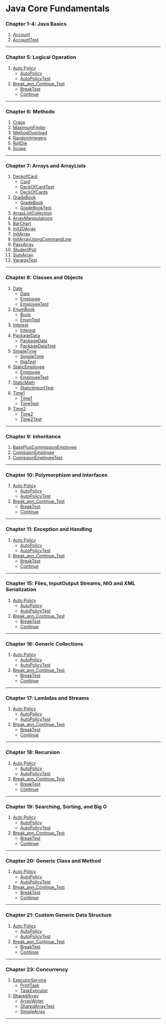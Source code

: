 # Java Core Fundamentals
### Chapter 1-4: Java Basics
1. [Account](https://github.com/henry226/Java-Core-Fundamentals/blob/master/Chapter1-4%20(Java%20Basics)/Account/Account.java)
2. [AccountTest](https://github.com/henry226/Java-Core-Fundamentals/blob/master/Chapter1-4%20(Java%20Basics)/Account/AccountTest.java)

---

### Chapter 5: Logical Operation
1. [Auto Policy](https://github.com/henry226/Java-Core-Fundamentals/tree/master/Chapter5%20(Logical%20Operators)/AutoPolicy)
    * [AutoPolicy](https://github.com/henry226/Java-Core-Fundamentals/blob/master/Chapter5%20(Logical%20Operators)/AutoPolicy/AutoPolicy.java)
    * [AutoPolicyTest](https://github.com/henry226/Java-Core-Fundamentals/blob/master/Chapter5%20(Logical%20Operators)/AutoPolicy/AutoPolicyTest.java)
2. [Break_ann_Continue_Test](https://github.com/henry226/Java-Core-Fundamentals/tree/master/Chapter5%20(Logical%20Operators)/Break_and_Continue_Test)
    * [BreakTest](https://github.com/henry226/Java-Core-Fundamentals/blob/master/Chapter5%20(Logical%20Operators)/Break_and_Continue_Test/BreakTest.java)
    * [Continue](https://github.com/henry226/Java-Core-Fundamentals/blob/master/Chapter5%20(Logical%20Operators)/Break_and_Continue_Test/ContinueTest.java)

---

### Chapter 6: Methods
1. [Craps](https://github.com/henry226/Java/blob/master/Chapter6%20(Methods)/Craps.java)
2. [MaximumFinder](https://github.com/henry226/Java/blob/master/Chapter6%20(Methods)/MaximumFinder.java)
3. [MethodOverload](https://github.com/henry226/Java/blob/master/Chapter6%20(Methods)/MethodOverload.java)
4. [RandomIntegers](https://github.com/henry226/Java/blob/master/Chapter6%20(Methods)/RandomIntegers.java)
5. [RollDie](https://github.com/henry226/Java/blob/master/Chapter6%20(Methods)/RollDie.java)
6. [Scope](https://github.com/henry226/Java/blob/master/Chapter6%20(Methods)/Scope.java)

---

### Chapter 7: Arrays and ArrayLists
1. [DeckofCard](https://github.com/henry226/Java/tree/master/Chapter7%20(Arrays%20and%20ArrayLists)/DeckofCard)
	* [Card](https://github.com/henry226/Java/blob/master/Chapter7%20(Arrays%20and%20ArrayLists)/DeckofCard/Card.java)
	* [DeckOfCardTest](https://github.com/henry226/Java/blob/master/Chapter7%20(Arrays%20and%20ArrayLists)/DeckofCard/DeckOfCardTest.java)
	* [DeckOfCards](https://github.com/henry226/Java/blob/master/Chapter7%20(Arrays%20and%20ArrayLists)/DeckofCard/DeckOfCards.java)
2. [GradeBook](https://github.com/henry226/Java/tree/master/Chapter7%20(Arrays%20and%20ArrayLists)/GradeBook)
	* [GradeBook](https://github.com/henry226/Java/blob/master/Chapter7%20(Arrays%20and%20ArrayLists)/GradeBook/GradeBook.java)
	* [GradeBookTest](https://github.com/henry226/Java/blob/master/Chapter7%20(Arrays%20and%20ArrayLists)/GradeBook/GradeBookTest.java)
3. [ArrauListCollection](https://github.com/henry226/Java/blob/master/Chapter7%20(Arrays%20and%20ArrayLists)/ArrauListCollection.java)
4. [ArrayManipulations](https://github.com/henry226/Java/blob/master/Chapter7%20(Arrays%20and%20ArrayLists)/ArrayManipulations.java)
5. [BarChart](https://github.com/henry226/Java/blob/master/Chapter7%20(Arrays%20and%20ArrayLists)/BarChart.java)
6. [Init2DArray](https://github.com/henry226/Java/blob/master/Chapter7%20(Arrays%20and%20ArrayLists)/Init2DArray.java)
7. [InitArray](https://github.com/henry226/Java/blob/master/Chapter7%20(Arrays%20and%20ArrayLists)/InitArray.java)
8. [InitArrayUsingCommandLine](https://github.com/henry226/Java/blob/master/Chapter7%20(Arrays%20and%20ArrayLists)/InitArrayUsingCommandLine.java)
9. [PassArray](https://github.com/henry226/Java/blob/master/Chapter7%20(Arrays%20and%20ArrayLists)/PassArray.java)
10. [StudentPoll](https://github.com/henry226/Java/blob/master/Chapter7%20(Arrays%20and%20ArrayLists)/StudentPoll.java)
11. [SumArray](https://github.com/henry226/Java/blob/master/Chapter7%20(Arrays%20and%20ArrayLists)/SumArray.java)
12. [VarargsTest](https://github.com/henry226/Java/blob/master/Chapter7%20(Arrays%20and%20ArrayLists)/VarargsTest.java)

---

### Chapter 8: Classes and Objects
1. [Date](https://github.com/henry226/Java/tree/master/Chapter8%20(Classes%20and%20Objects)/Date)
    * [Date](https://github.com/henry226/Java/blob/master/Chapter8%20(Classes%20and%20Objects)/Date/Date.java)
    * [Employee](https://github.com/henry226/Java/blob/master/Chapter8%20(Classes%20and%20Objects)/Date/Employee.java)
    * [EmployeeTest](https://github.com/henry226/Java/blob/master/Chapter8%20(Classes%20and%20Objects)/Date/EmployeeTest.java)
2. [EnumBook](https://github.com/henry226/Java/tree/master/Chapter8%20(Classes%20and%20Objects)/EnumBook)
    * [Book](https://github.com/henry226/Java/blob/master/Chapter8%20(Classes%20and%20Objects)/EnumBook/Book.java)
    * [EnumTest](https://github.com/henry226/Java/blob/master/Chapter8%20(Classes%20and%20Objects)/EnumBook/EnumTest.java)
3. [Interest](https://github.com/henry226/Java/tree/master/Chapter8%20(Classes%20and%20Objects)/Interest)
    * [Interest](https://github.com/henry226/Java/blob/master/Chapter8%20(Classes%20and%20Objects)/Interest/Interest.java)
4. [PackageData](https://github.com/henry226/Java/tree/master/Chapter8%20(Classes%20and%20Objects)/PackageData)
    * [PackageData](https://github.com/henry226/Java/blob/master/Chapter8%20(Classes%20and%20Objects)/PackageData/PackageDataTest.java)
    * [PackageDataTest ](https://github.com/henry226/Java-Core-Fundamentals/blob/master/Chapter5%20(Logical%20Operators)/Break_and_Continue_Test/ContinueTest.java)
5. [SimpleTime](https://github.com/henry226/Java/tree/master/Chapter8%20(Classes%20and%20Objects)/SimpleTime)
    * [SimpleTime](https://github.com/henry226/Java/blob/master/Chapter8%20(Classes%20and%20Objects)/SimpleTime/SimpleTime.java)
    * [thisTest](https://github.com/henry226/Java/blob/master/Chapter8%20(Classes%20and%20Objects)/SimpleTime/thisTest.java)
6. [StaticEmployee](https://github.com/henry226/Java-Core-Fundamentals/tree/master/Chapter5%20(Logical%20Operators)/Break_and_Continue_Test)
    * [Employee](https://github.com/henry226/Java/blob/master/Chapter8%20(Classes%20and%20Objects)/StaticEmployee/Employee.java)
    * [EmployeeTest](https://github.com/henry226/Java/blob/master/Chapter8%20(Classes%20and%20Objects)/StaticEmployee/EmployeeTest.java)
7. [StaticMath](https://github.com/henry226/Java-Core-Fundamentals/tree/master/Chapter5%20(Logical%20Operators)/Break_and_Continue_Test)
    * [StaticImportTest](https://github.com/henry226/Java/blob/master/Chapter8%20(Classes%20and%20Objects)/StaticMath/StaticImportTest.java)
8. [Time1](https://github.com/henry226/Java-Core-Fundamentals/tree/master/Chapter5%20(Logical%20Operators)/Break_and_Continue_Test)
    * [Time1](https://github.com/henry226/Java/blob/master/Chapter8%20(Classes%20and%20Objects)/Time1/Time1.java)
    * [TimeTest](https://github.com/henry226/Java/blob/master/Chapter8%20(Classes%20and%20Objects)/Time1/Time1Test.java)
9. [Time2](https://github.com/henry226/Java-Core-Fundamentals/tree/master/Chapter5%20(Logical%20Operators)/Break_and_Continue_Test)
    * [Time2](https://github.com/henry226/Java/blob/master/Chapter8%20(Classes%20and%20Objects)/Time2/Time2.java)
    * [Time2Test](https://github.com/henry226/Java/blob/master/Chapter8%20(Classes%20and%20Objects)/Time2/Time2Test.java)

---

### Chapter 9: Inheritance
1. [BasePlusCommissionEmployee](https://github.com/henry226/Java/blob/master/Chapter9%20(Inheritance)/BasePlusCommissionEmployee.java)
2. [ComissionEmployee](https://github.com/henry226/Java/blob/master/Chapter9%20(Inheritance)/ComissionEmployee.java)
3. [ComissionEmployeeTest](https://github.com/henry226/Java/blob/master/Chapter9%20(Inheritance)/ComissionEmployeeTest.java)

---

### Chapter 10: Polymorphism and Interfaces
1. [Auto Policy](https://github.com/henry226/Java-Core-Fundamentals/tree/master/Chapter5%20(Logical%20Operators)/AutoPolicy)
    * [AutoPolicy](https://github.com/henry226/Java-Core-Fundamentals/blob/master/Chapter5%20(Logical%20Operators)/AutoPolicy/AutoPolicy.java)
    * [AutoPolicyTest](https://github.com/henry226/Java-Core-Fundamentals/blob/master/Chapter5%20(Logical%20Operators)/AutoPolicy/AutoPolicyTest.java)
2. [Break_ann_Continue_Test](https://github.com/henry226/Java-Core-Fundamentals/tree/master/Chapter5%20(Logical%20Operators)/Break_and_Continue_Test)
    * [BreakTest](https://github.com/henry226/Java-Core-Fundamentals/blob/master/Chapter5%20(Logical%20Operators)/Break_and_Continue_Test/BreakTest.java)
    * [Continue](https://github.com/henry226/Java-Core-Fundamentals/blob/master/Chapter5%20(Logical%20Operators)/Break_and_Continue_Test/ContinueTest.java)

---

### Chapter 11: Exception and Handling
1. [Auto Policy](https://github.com/henry226/Java-Core-Fundamentals/tree/master/Chapter5%20(Logical%20Operators)/AutoPolicy)
    * [AutoPolicy](https://github.com/henry226/Java-Core-Fundamentals/blob/master/Chapter5%20(Logical%20Operators)/AutoPolicy/AutoPolicy.java)
    * [AutoPolicyTest](https://github.com/henry226/Java-Core-Fundamentals/blob/master/Chapter5%20(Logical%20Operators)/AutoPolicy/AutoPolicyTest.java)
2. [Break_ann_Continue_Test](https://github.com/henry226/Java-Core-Fundamentals/tree/master/Chapter5%20(Logical%20Operators)/Break_and_Continue_Test)
    * [BreakTest](https://github.com/henry226/Java-Core-Fundamentals/blob/master/Chapter5%20(Logical%20Operators)/Break_and_Continue_Test/BreakTest.java)
    * [Continue](https://github.com/henry226/Java-Core-Fundamentals/blob/master/Chapter5%20(Logical%20Operators)/Break_and_Continue_Test/ContinueTest.java)

---

### Chapter 15: Files, InputOutput Streams, NIO and XML Serialization
1. [Auto Policy](https://github.com/henry226/Java-Core-Fundamentals/tree/master/Chapter5%20(Logical%20Operators)/AutoPolicy)
    * [AutoPolicy](https://github.com/henry226/Java-Core-Fundamentals/blob/master/Chapter5%20(Logical%20Operators)/AutoPolicy/AutoPolicy.java)
    * [AutoPolicyTest](https://github.com/henry226/Java-Core-Fundamentals/blob/master/Chapter5%20(Logical%20Operators)/AutoPolicy/AutoPolicyTest.java)
2. [Break_ann_Continue_Test](https://github.com/henry226/Java-Core-Fundamentals/tree/master/Chapter5%20(Logical%20Operators)/Break_and_Continue_Test)
    * [BreakTest](https://github.com/henry226/Java-Core-Fundamentals/blob/master/Chapter5%20(Logical%20Operators)/Break_and_Continue_Test/BreakTest.java)
    * [Continue](https://github.com/henry226/Java-Core-Fundamentals/blob/master/Chapter5%20(Logical%20Operators)/Break_and_Continue_Test/ContinueTest.java)

---

### Chapter 16: Generic Collections
1. [Auto Policy](https://github.com/henry226/Java-Core-Fundamentals/tree/master/Chapter5%20(Logical%20Operators)/AutoPolicy)
    * [AutoPolicy](https://github.com/henry226/Java-Core-Fundamentals/blob/master/Chapter5%20(Logical%20Operators)/AutoPolicy/AutoPolicy.java)
    * [AutoPolicyTest](https://github.com/henry226/Java-Core-Fundamentals/blob/master/Chapter5%20(Logical%20Operators)/AutoPolicy/AutoPolicyTest.java)
2. [Break_ann_Continue_Test](https://github.com/henry226/Java-Core-Fundamentals/tree/master/Chapter5%20(Logical%20Operators)/Break_and_Continue_Test)
    * [BreakTest](https://github.com/henry226/Java-Core-Fundamentals/blob/master/Chapter5%20(Logical%20Operators)/Break_and_Continue_Test/BreakTest.java)
    * [Continue](https://github.com/henry226/Java-Core-Fundamentals/blob/master/Chapter5%20(Logical%20Operators)/Break_and_Continue_Test/ContinueTest.java)

---

### Chapter 17: Lambdas and Streams
1. [Auto Policy](https://github.com/henry226/Java-Core-Fundamentals/tree/master/Chapter5%20(Logical%20Operators)/AutoPolicy)
    * [AutoPolicy](https://github.com/henry226/Java-Core-Fundamentals/blob/master/Chapter5%20(Logical%20Operators)/AutoPolicy/AutoPolicy.java)
    * [AutoPolicyTest](https://github.com/henry226/Java-Core-Fundamentals/blob/master/Chapter5%20(Logical%20Operators)/AutoPolicy/AutoPolicyTest.java)
2. [Break_ann_Continue_Test](https://github.com/henry226/Java-Core-Fundamentals/tree/master/Chapter5%20(Logical%20Operators)/Break_and_Continue_Test)
    * [BreakTest](https://github.com/henry226/Java-Core-Fundamentals/blob/master/Chapter5%20(Logical%20Operators)/Break_and_Continue_Test/BreakTest.java)
    * [Continue](https://github.com/henry226/Java-Core-Fundamentals/blob/master/Chapter5%20(Logical%20Operators)/Break_and_Continue_Test/ContinueTest.java)

---

### Chapter 18: Recursion
1. [Auto Policy](https://github.com/henry226/Java-Core-Fundamentals/tree/master/Chapter5%20(Logical%20Operators)/AutoPolicy)
    * [AutoPolicy](https://github.com/henry226/Java-Core-Fundamentals/blob/master/Chapter5%20(Logical%20Operators)/AutoPolicy/AutoPolicy.java)
    * [AutoPolicyTest](https://github.com/henry226/Java-Core-Fundamentals/blob/master/Chapter5%20(Logical%20Operators)/AutoPolicy/AutoPolicyTest.java)
2. [Break_ann_Continue_Test](https://github.com/henry226/Java-Core-Fundamentals/tree/master/Chapter5%20(Logical%20Operators)/Break_and_Continue_Test)
    * [BreakTest](https://github.com/henry226/Java-Core-Fundamentals/blob/master/Chapter5%20(Logical%20Operators)/Break_and_Continue_Test/BreakTest.java)
    * [Continue](https://github.com/henry226/Java-Core-Fundamentals/blob/master/Chapter5%20(Logical%20Operators)/Break_and_Continue_Test/ContinueTest.java)

---

### Chapter 19: Searching, Sorting, and Big O
1. [Auto Policy](https://github.com/henry226/Java-Core-Fundamentals/tree/master/Chapter5%20(Logical%20Operators)/AutoPolicy)
    * [AutoPolicy](https://github.com/henry226/Java-Core-Fundamentals/blob/master/Chapter5%20(Logical%20Operators)/AutoPolicy/AutoPolicy.java)
    * [AutoPolicyTest](https://github.com/henry226/Java-Core-Fundamentals/blob/master/Chapter5%20(Logical%20Operators)/AutoPolicy/AutoPolicyTest.java)
2. [Break_ann_Continue_Test](https://github.com/henry226/Java-Core-Fundamentals/tree/master/Chapter5%20(Logical%20Operators)/Break_and_Continue_Test)
    * [BreakTest](https://github.com/henry226/Java-Core-Fundamentals/blob/master/Chapter5%20(Logical%20Operators)/Break_and_Continue_Test/BreakTest.java)
    * [Continue](https://github.com/henry226/Java-Core-Fundamentals/blob/master/Chapter5%20(Logical%20Operators)/Break_and_Continue_Test/ContinueTest.java)

---

### Chapter 20: Generic Class and Method
1. [Auto Policy](https://github.com/henry226/Java-Core-Fundamentals/tree/master/Chapter5%20(Logical%20Operators)/AutoPolicy)
    * [AutoPolicy](https://github.com/henry226/Java-Core-Fundamentals/blob/master/Chapter5%20(Logical%20Operators)/AutoPolicy/AutoPolicy.java)
    * [AutoPolicyTest](https://github.com/henry226/Java-Core-Fundamentals/blob/master/Chapter5%20(Logical%20Operators)/AutoPolicy/AutoPolicyTest.java)
2. [Break_ann_Continue_Test](https://github.com/henry226/Java-Core-Fundamentals/tree/master/Chapter5%20(Logical%20Operators)/Break_and_Continue_Test)
    * [BreakTest](https://github.com/henry226/Java-Core-Fundamentals/blob/master/Chapter5%20(Logical%20Operators)/Break_and_Continue_Test/BreakTest.java)
    * [Continue](https://github.com/henry226/Java-Core-Fundamentals/blob/master/Chapter5%20(Logical%20Operators)/Break_and_Continue_Test/ContinueTest.java)

---

### Chapter 21: Custom Generic Data Structure
1. [Auto Policy](https://github.com/henry226/Java-Core-Fundamentals/tree/master/Chapter5%20(Logical%20Operators)/AutoPolicy)
    * [AutoPolicy](https://github.com/henry226/Java-Core-Fundamentals/blob/master/Chapter5%20(Logical%20Operators)/AutoPolicy/AutoPolicy.java)
    * [AutoPolicyTest](https://github.com/henry226/Java-Core-Fundamentals/blob/master/Chapter5%20(Logical%20Operators)/AutoPolicy/AutoPolicyTest.java)
2. [Break_ann_Continue_Test](https://github.com/henry226/Java-Core-Fundamentals/tree/master/Chapter5%20(Logical%20Operators)/Break_and_Continue_Test)
    * [BreakTest](https://github.com/henry226/Java-Core-Fundamentals/blob/master/Chapter5%20(Logical%20Operators)/Break_and_Continue_Test/BreakTest.java)
    * [Continue](https://github.com/henry226/Java-Core-Fundamentals/blob/master/Chapter5%20(Logical%20Operators)/Break_and_Continue_Test/ContinueTest.java)

---

### Chapter 23: Concurrency
1. [ExecutorService](https://github.com/henry226/Java/tree/master/Chapter23%20(Concurrency)/ExecutorService)
    * [PrintTask](https://github.com/henry226/Java/blob/master/Chapter23%20(Concurrency)/ExecutorService/PrintTask.java)
    * [TaskExecutor](https://github.com/henry226/Java/blob/master/Chapter23%20(Concurrency)/ExecutorService/TaskExecutor.java)
2. [SharedArray](https://github.com/henry226/Java/tree/master/Chapter23%20(Concurrency)/SharedArray)
    * [ArrayWriter](https://github.com/henry226/Java/blob/master/Chapter23%20(Concurrency)/SharedArray/ArrayWriter.java)
    * [SharedArrayTest](https://github.com/henry226/Java/blob/master/Chapter23%20(Concurrency)/SharedArray/SharedArrayTest.java)
    * [SimpleArray](https://github.com/henry226/Java/blob/master/Chapter23%20(Concurrency)/SharedArray/SimpleArray.java)

---